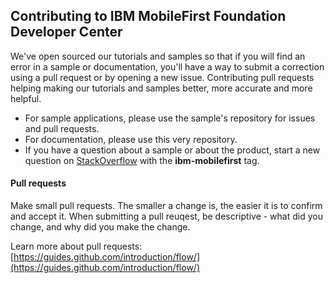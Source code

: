 ## Contributing to IBM MobileFirst Foundation Developer Center
We've open sourced our tutorials and samples so that if you will find an error in a sample or documentation, you'll have a way to submit a correction using a pull request or by opening a new issue. Contributing pull requests helping making our tutorials and samples better, more accurate and more helpful.

* For sample applications, please use the sample's repository for issues and pull requests.  
* For documentation, please use this very repository.
* If you have a question about a sample or about the product, start a new question on [StackOverflow](https://stackoverflow.com/questions/ask) with the **ibm-mobilefirst** tag.

#### Pull requests
Make small pull requests. The smaller a change is, the easier it is to confirm and accept it. When submitting a pull reuqest, be descriptive - what did you change, and why did you make the change.

Learn more about pull requests: [https://guides.github.com/introduction/flow/](https://guides.github.com/introduction/flow/)

